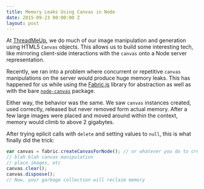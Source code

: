 ```yaml
---
title: Memory Leaks Using Canvas in Node
date: 2015-09-23 00:00:00 Z
layout: post
---
```


At [ThreadMeUp](//threadmeup.com), we do much of our image manipulation and generation using HTML5 `Canvas` objects. This allows us to build some interesting tech, like mirroring client-side interactions with the `canvas` onto a Node server representation.

Recently, we ran into a problem where concurrent or repetitive `canvas` manipulations on the server would produce huge memory leaks. This has happened for us while using the [Fabric.js](http://fabricjs.com/) library for abstraction as well as with the bare [`node-canvas`](https://github.com/Automattic/node-canvas) package.

Either way, the behavior was the same. We saw `canvas` instances created, used correctly, released but never removed form actual memory. After a few large images were placed and moved around within the context, memory would climb to above 2 gigabytes.

After trying eplicit calls with `delete` and setting values to `null`, this is what finally did the trick:

```javascript
var canvas = fabric.createCanvasForNode(); // or whatever you do to create a context
// blah blah canvas manipulation
// place images, etc
canvas.clear();
canvas.dispoose();
// Now, your garbage collection will reclaim memory
```
